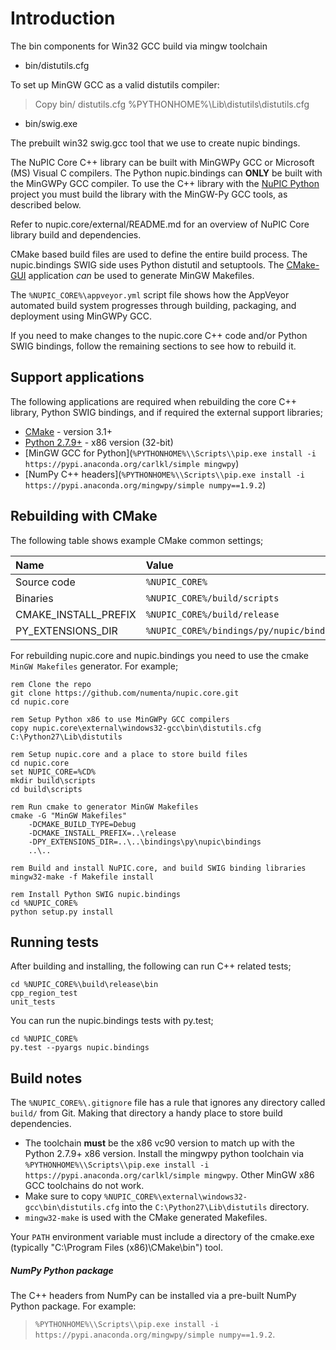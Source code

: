 # Introduction

The bin components for Win32 GCC build via mingw toolchain

- bin/distutils.cfg

 To set up MinGW GCC as a valid distutils compiler:

 > Copy bin/ distutils.cfg %PYTHONHOME%\Lib\distutils\distutils.cfg


- bin/swig.exe

 The prebuilt win32 swig.gcc tool that we use to create nupic bindings.


The NuPIC Core C++ library can be built with MinGWPy GCC or Microsoft (MS) Visual C compilers. The Python nupic.bindings can **ONLY** be built with the MinGWPy GCC compiler. To use the C++ library with the [NuPIC Python](https://github.com/numenta/nupic) project you must build the library with the MinGW-Py GCC tools, as described below.

Refer to nupic.core/external/README.md for an overview of NuPIC Core library build and dependencies.

CMake based build files are used to define the entire build process. The nupic.bindings SWIG side uses Python distutil and setuptools. The [CMake-GUI](http://www.cmake.org/) application _can_ be used to generate MinGW Makefiles.

The `%NUPIC_CORE%\appveyor.yml` script file shows how the AppVeyor automated build system progresses through building, packaging, and deployment using MinGWPy GCC.

If you need to make changes to the nupic.core C++ code and/or Python SWIG bindings, follow the remaining sections to see how to rebuild it.

## Support applications

The following applications are required when rebuilding the core C++ library, Python SWIG bindings, and if required the external support libraries;

- [CMake](http://www.cmake.org/) - version 3.1+
- [Python 2.7.9+](https://www.python.org/downloads/windows/) - x86 version (32-bit)
- [MinGW GCC for Python](`%PYTHONHOME%\\Scripts\\pip.exe install -i https://pypi.anaconda.org/carlkl/simple mingwpy`)
- [NumPy C++ headers](`%PYTHONHOME%\\Scripts\\pip.exe install -i https://pypi.anaconda.org/mingwpy/simple numpy==1.9.2`)

## Rebuilding with CMake

The following table shows example CMake common settings;

<center>

| Name | Value |
|:---- |:----- |
| Source code | `%NUPIC_CORE%` |
| Binaries | `%NUPIC_CORE%/build/scripts` |
| CMAKE_INSTALL_PREFIX | `%NUPIC_CORE%/build/release` |
| PY_EXTENSIONS_DIR | `%NUPIC_CORE%/bindings/py/nupic/bindings` |

</center>

For rebuilding nupic.core and nupic.bindings you need to use the cmake `MinGW Makefiles` generator. For example;

```
rem Clone the repo
git clone https://github.com/numenta/nupic.core.git
cd nupic.core

rem Setup Python x86 to use MinGWPy GCC compilers
copy nupic.core\external\windows32-gcc\bin\distutils.cfg C:\Python27\Lib\distutils

rem Setup nupic.core and a place to store build files
cd nupic.core
set NUPIC_CORE=%CD%
mkdir build\scripts
cd build\scripts

rem Run cmake to generator MinGW Makefiles
cmake -G "MinGW Makefiles"
    -DCMAKE_BUILD_TYPE=Debug
    -DCMAKE_INSTALL_PREFIX=..\release
    -DPY_EXTENSIONS_DIR=..\..\bindings\py\nupic\bindings
    ..\..

rem Build and install NuPIC.core, and build SWIG binding libraries
mingw32-make -f Makefile install

rem Install Python SWIG nupic.bindings
cd %NUPIC_CORE%
python setup.py install
```

## Running tests

After building and installing, the following can run C++ related tests;

```
cd %NUPIC_CORE%\build\release\bin
cpp_region_test
unit_tests
```

You can run the nupic.bindings tests with py.test;

```
cd %NUPIC_CORE%
py.test --pyargs nupic.bindings
```

## Build notes

The `%NUPIC_CORE%\.gitignore` file has a rule that ignores any directory called `build/` from Git. Making that directory a handy place to store build dependencies.

* The toolchain __must__ be the x86 vc90 version to match up with the Python 2.7.9+ x86 version. Install the mingwpy python toolchain via
 `%PYTHONHOME%\\Scripts\\pip.exe install -i https://pypi.anaconda.org/carlkl/simple mingwpy`. Other MinGW x86 GCC toolchains do not work.
* Make sure to copy `%NUPIC_CORE%\external\windows32-gcc\bin\distutils.cfg` into the `C:\Python27\Lib\distutils` directory.
* `mingw32-make` is used with the CMake generated Makefiles.

Your `PATH` environment variable must include a directory of the cmake.exe (typically "C:\Program Files (x86)\CMake\bin") tool.


##### NumPy Python package

The C++ headers from NumPy can be installed via a pre-built NumPy Python package. For example:
> `%PYTHONHOME%\\Scripts\\pip.exe install -i https://pypi.anaconda.org/mingwpy/simple numpy==1.9.2`.

